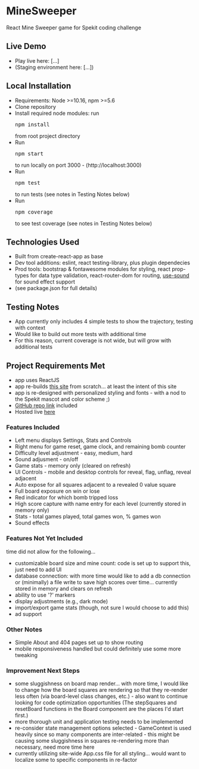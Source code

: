 # MineSweeper
React Mine Sweeper game for Spekit coding challenge

## Live Demo
- Play live here: [...]
- (Staging environment here: [...])

## Local Installation
- Requirements: Node >=10.16, npm >=5.6
- Clone repository
- Install required node modules: run <pre>npm install</pre> from root project directory
- Run <pre>npm start</pre> to run locally on port 3000 - (http://localhost:3000)
- Run <pre>npm test</pre> to run tests (see notes in Testing Notes below)
- Run <pre>npm coverage</pre> to see test coverage (see notes in Testing Notes below)

## Technologies Used
- Built from create-react-app as base
- Dev tool additions: eslint, react testing-library, plus plugin dependecies
- Prod tools: bootstrap & fontawesome modules for styling, react prop-types for data type validation, react-router-dom for routing, <a href="https://www.npmjs.com/package/use-sound">use-sound</a> for sound effect support
- (see package.json for full details)

## Testing Notes
- App currently only includes 4 simple tests to show the trajectory, testing with context
- Would like to build out more tests with additional time
- For this reason, current coverage is not wide, but will grow with additional tests

## Project Requirements Met
- app uses ReactJS
- app re-builds <a href="http://minesweeperonline.com/">this site</a> from scratch... at least the intent of this site
- app is re-designed with personalized styling and fonts - with a nod to the Spekit mascot and color scheme ;)
- <a href="https://github.com/sherilynv/MineSweeper">GitHub repo link</a> included
- Hosted live <a href="">here</a>

### Features Included
- Left menu displays Settings, Stats and Controls
- Right menu for game reset, game clock, and remaining bomb counter
- Difficulty level adjustment - easy, medium, hard
- Sound adjusment - on/off
- Game stats - memory only (cleared on refresh)
- UI Controls - mobile and desktop controls for reveal, flag, unflag, reveal adjacent
- Auto expose for all squares adjacent to a revealed 0 value square
- Full board exposure on win or lose
- Red indicator for which bomb tripped loss
- High score capture with name entry for each level (currently stored in memory only)
- Stats - total games played, total games won, % games won
- Sound effects

### Features Not Yet Included
time did not allow for the following...
- customizable board size and mine count: code is set up to support this, just need to add UI
- database connection: with more time would like to add a db connection or (minimally) a file write to save high scores over time... currently stored in memory and clears on refresh
- ability to use '?' markers
- display adjustments (e.g., dark mode)
- import/export game stats (though, not sure I would choose to add this)
- ad support

### Other Notes
- Simple About and 404 pages set up to show routing
- mobile responsiveness handled but could definitely use some more tweaking

### Improvement Next Steps
- some sluggishness on board map render... with more time, I would like to change how the board squares are rendering so that they re-render less often (via board-level class changes, etc.) - also want to continue looking for code optimization opportunities (The stepSquares and resetBoard functions in the Board component are the places I'd start first.)
- more thorough unit and application testing needs to be implemented
- re-consider state management options selected - GameContext is used heavily since so many components are inter-related - this might be causing some sluggishness in squares re-rendering more than necessary, need more time here
- currently utilizing site-wide App.css file for all styling... would want to localize some to specific components in re-factor
